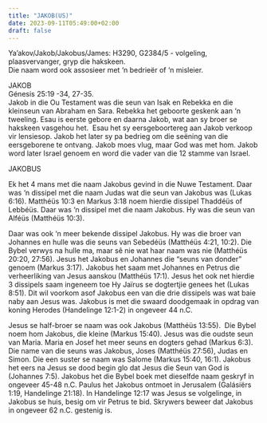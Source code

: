 ```yaml
---
title: "JAKOB(US)"
date: 2023-09-11T05:49:00+02:00
draft: false
---
```

<html>
 <head></head>
 <body>
  <p>Ya’akov/Jakob/Jakobus/James: H3290, G2384/5 - volgeling, plaasvervanger, gryp die hakskeen.<br>Die naam word ook assosieer met ‘n bedrieër of ‘n misleier.</p>
  <p>JAKOB<br>Génesis 25:19 -34, 27-35.<br>Jakob in die Ou Testament was die seun van Isak en Rebekka en die kleinseun van Abraham en Sara. Rebekka het geboorte geskenk aan ‘n tweeling. Esau is eerste gebore en daarna Jakob, wat aan sy broer se hakskeen vasgehou het. &nbsp;Esau het sy eersgeboortereg aan Jakob verkoop vir lensiesop. Jakob het later sy pa bedrieg om die seëning van die eersgeborene te ontvang. Jakob moes vlug, maar God was met hom. Jakob word later Israel genoem en word die vader van die 12 stamme van Israel.</p>
  <p>JAKOBUS</p>
  <p>Ek het 4 mans met die naam Jakobus gevind in die Nuwe Testament. Daar was ‘n dissipel met die naam Judas wat die seun van Jakobus was (Lukas 6:16). Matthéüs 10:3 en Markus 3:18 noem hierdie dissipel Thaddéüs of Lebbéüs. Daar was ‘n dissipel met die naam Jakobus. Hy was die seun van Alféüs (Matthéüs 10:3).</p>
  <p>Daar was ook ‘n meer bekende dissipel Jakobus. Hy was die broer van Johannes en hulle was die seuns van Sebedéüs (Matthéüs 4:21, 10:2). Die Bybel verwys na hulle ma, maar sê nie wat haar naam was nie (Matthéüs 20:20, 27:56). Jesus het Jakobus en Johannes die “seuns van donder” genoem (Markus 3:17). Jakobus het saam met Johannes en Petrus die verheerliking van Jesus aanskou (Matthéüs 17:1). Jesus het ook net hierdie 3 dissipels saam ingeneem toe Hy Jaïrus se dogtertjie genees het (Lukas 8:51). Dit wil voorkom asof Jakobus een van die drie dissipels was wat baie naby aan Jesus was. Jakobus is met die swaard doodgemaak in opdrag van koning Herodes (Handelinge 12:1-2) in ongeveer 44 n.C.</p>
  <p>Jesus se half-broer se naam was ook Jakobus (Matthéüs 13:55). &nbsp;Die Bybel noem hom Jakobus, die kleine (Markus 15:40). Jesus was die oudste seun van Maria. Maria en Josef het meer seuns en dogters gehad (Markus 6:3). Die name van die seuns was Jakobus, Joses (Matthéüs 27:56), Judas en Simon. Die een suster se naam was Salome (Markus 15:40, 16:1). Jakobus het eers na Jesus se dood begin glo dat Jesus die Seun van God is (Johannes 7:5). Jakobus het die Bybel boek met dieselfde naam geskryf in ongeveer 45-48 n.C. Paulus het Jakobus ontmoet in Jerusalem (Galásiërs 1:19, Handelinge 21:18). In Handelinge 12:17 was Jesus se volgelinge, in Jakobus se huis, besig om vir Petrus te bid. Skrywers beweer dat Jakobus in ongeveer 62 n.C. gestenig is.</p>
  <p>&nbsp;</p>
 </body>
</html>